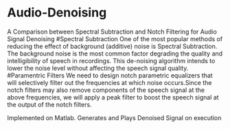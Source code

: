 # Audio-Denoising
A Comparison between Spectral Subtraction and Notch Filtering for Audio Signal Denoising
#Spectral Subtraction
One of the most popular methods of reducing the effect of background (additive) noise is Spectral Subtraction. The background noise is the most common factor degrading the quality and intelligibility of speech in recordings. This de-noising algorithm intends to lower the noise level without affecting the speech signal quality. 
#Paramentric Filters
We need to design notch parametric equalizers that will selectively filter out the frequencies at which noise occurs.Since the notch filters may also remove components of the speech signal at the above frequencies, we will apply a peak filter to boost the speech signal at the output of the notch filters.

Implemented on Matlab. Generates and Plays Denoised Signal on execution
